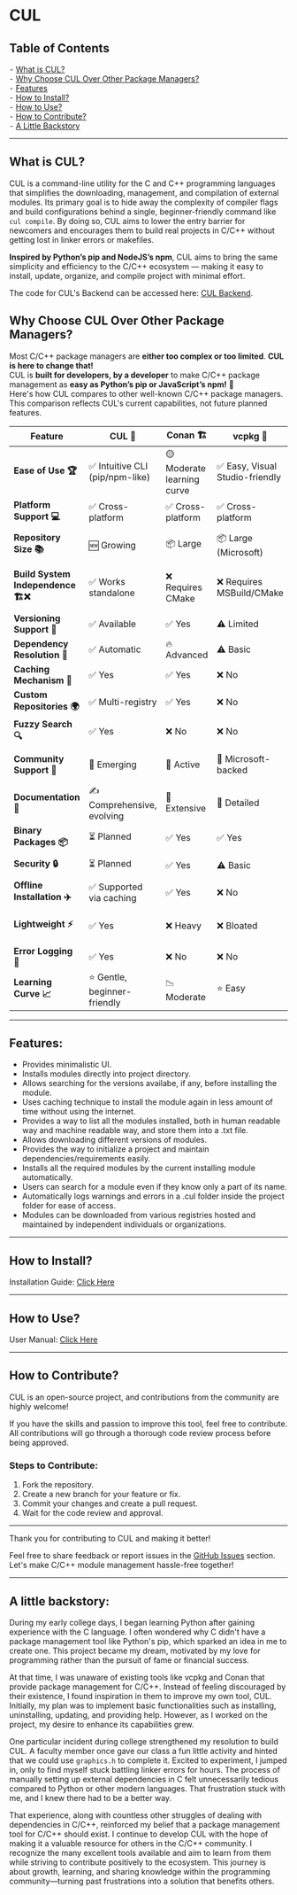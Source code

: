 # CUL

## Table of Contents
⁃ [What is CUL?](#what-is-cul)<br>
⁃ [Why Choose CUL Over Other Package Managers?](#why-choose-cul-over-other-package-managers)<br>
⁃ [Features](#features)<br>
⁃ [How to Install?](#how-to-install)<br>
⁃ [How to Use?](#how-to-use)<br>
⁃ [How to Contribute?](#how-to-contribute)<br>
⁃ [A Little Backstory](#a-little-backstory)<br>

---

## What is CUL?

CUL is a command-line utility for the C and C++ programming languages that simplifies the downloading, management, and compilation of external modules. Its primary goal is to hide away the complexity of compiler flags and build configurations behind a single, beginner-friendly command like `cul compile`. By doing so, CUL aims to lower the entry barrier for newcomers and encourages them to build real projects in C/C++ without getting lost in linker errors or makefiles.

**Inspired by Python’s pip and NodeJS’s npm**, CUL aims to bring the same simplicity and efficiency to the C/C++ ecosystem — making it easy to install, update, organize, and compile project with minimal effort.

The code for CUL's Backend can be accessed here: [CUL Backend](https://github.com/atrithakar/cul_backend_fastapi_mongodb).

## Why Choose CUL Over Other Package Managers?
Most C/C++ package managers are **either too complex or too limited**. **CUL is here to change that!**  
CUL is **built for developers, by a developer** to make C/C++ package management as **easy as Python’s pip or JavaScript’s npm!** 🚀
<br>Here's how CUL compares to other well-known C/C++ package managers. This comparison reflects CUL's current capabilities, not future planned features.

| **Feature**                    | **CUL 🚀** | **Conan 🏗️** | **vcpkg 🏢** | **Hunter 🏹** | **Spack 🔬** |
|---------------------------------|------------|--------------|--------------|--------------|--------------|
| **Ease of Use 🏆**              | ✅ Intuitive CLI (pip/npm-like) | 🟡 Moderate learning curve | ✅ Easy, Visual Studio-friendly | 🟡 Moderate, CMake-centric | ❌ Complex, HPC-focused |
| **Platform Support 💻**         | ✅ Cross-platform | ✅ Cross-platform | ✅ Cross-platform | ✅ Cross-platform | ✅ Cross-platform |
| **Repository Size 📚**          | 🆕 Growing | 📦 Large | 📦 Large (Microsoft) | 📦 Moderate | 🏢 Extensive (scientific) |
| **Build System Independence 🏗️❌** | ✅ Works standalone | ❌ Requires CMake | ❌ Requires MSBuild/CMake | ❌ CMake-focused | ❌ Complex build scripts |
| **Versioning Support 🔢**       | ✅ Available | ✅ Yes | ⚠️ Limited | ✅ Yes | ✅ Yes |
| **Dependency Resolution 🔄**    | ✅ Automatic | 🔥 Advanced | ⚠️ Basic | ⚠️ Manual setup | 🔥 Advanced |
| **Caching Mechanism 📀**        | ✅ Yes | ✅ Yes | ❌ No | ❌ No | ✅ Yes |
| **Custom Repositories 🌍**      | ✅ Multi-registry | ✅ Yes | ❌ No | ❌ No | ✅ Yes |
| **Fuzzy Search 🔍**             | ✅ Yes | ❌ No | ❌ No | ❌ No | ❌ No |
| **Community Support 🤝**        | 🚀 Emerging | 💬 Active | 🏢 Microsoft-backed | 💬 Small but active | 🔬 Research-focused |
| **Documentation 📖**            | ✍️ Comprehensive, evolving | 📜 Extensive | 📜 Detailed | 📜 Moderate | 📜 Extensive |
| **Binary Packages 📦**          | ⏳ Planned | ✅ Yes | ✅ Yes | ❌ No | ✅ Yes |
| **Security 🔒**                 | ⏳ Planned | ✅ Yes | ⚠️ Basic | ⚠️ Basic | 🔥 Advanced |
| **Offline Installation ✈️**     | ✅ Supported via caching | ✅ Yes | ❌ No | ❌ No | ✅ Yes |
| **Lightweight ⚡**               | ✅ Yes | ❌ Heavy | ❌ Bloated | ✅ Yes | ❌ Complex setup |
| **Error Logging 📜** | ✅ Yes | ❌ No | ❌ No | ❌ No | ❌ No |
| **Learning Curve 📈**           | ⭐ Gentle, beginner-friendly | 📉 Moderate | ⭐ Easy | 📉 Moderate | 📉 Steep |

---
## Features:
- Provides minimalistic UI.
- Installs modules directly into project directory.
- Allows searching for the versions availabe, if any, before installing the module.
- Uses caching technique to install the module again in less amount of time without using the internet.
- Provides a way to list all the modules installed, both in human readable way and machine readable way, and store them into a .txt file.
- Allows downloading different versions of modules.
- Provides the way to initialize a project and maintain dependencies/requirements easily.
- Installs all the required modules by the current installing module automatically.
- Users can search for a module even if they know only a part of its name.
- Automatically logs warnings and errors in a .cul folder inside the project folder for ease of access.
- Modules can be downloaded from various registries hosted and maintained by independent individuals or organizations.

---

## How to Install?

Installation Guide: [Click Here](https://github.com/atrithakar/project_cul/blob/main/MDs/installation_guide.md)

---

## How to Use?

User Manual: [Click Here](https://github.com/atrithakar/project_cul/blob/main/MDs/user_manual.md)

---

## How to Contribute?

CUL is an open-source project, and contributions from the community are highly welcome!  

If you have the skills and passion to improve this tool, feel free to contribute. All contributions will go through a thorough code review process before being approved.

### Steps to Contribute:
1. Fork the repository.
2. Create a new branch for your feature or fix.
3. Commit your changes and create a pull request.
4. Wait for the code review and approval.

---

Thank you for contributing to CUL and making it better!

Feel free to share feedback or report issues in the [GitHub Issues](https://github.com/atrithakar/project_cul/issues) section. Let's make C/C++ module management hassle-free together!

---
## A little backstory:
During my early college days, I began learning Python after gaining experience with the C language. I often wondered why C didn't have a package management tool like Python's pip, which sparked an idea in me to create one. This project became my dream, motivated by my love for programming rather than the pursuit of fame or financial success.  

At that time, I was unaware of existing tools like vcpkg and Conan that provide package management for C/C++. Instead of feeling discouraged by their existence, I found inspiration in them to improve my own tool, CUL. Initially, my plan was to implement basic functionalities such as installing, uninstalling, updating, and providing help. However, as I worked on the project, my desire to enhance its capabilities grew.  

One particular incident during college strengthened my resolution to build CUL. A faculty member once gave our class a fun little activity and hinted that we could use `graphics.h` to complete it. Excited to experiment, I jumped in, only to find myself stuck battling linker errors for hours. The process of manually setting up external dependencies in C felt unnecessarily tedious compared to Python or other modern languages. That frustration stuck with me, and I knew there had to be a better way.  

That experience, along with countless other struggles of dealing with dependencies in C/C++, reinforced my belief that a package management tool for C/C++ should exist. I continue to develop CUL with the hope of making it a valuable resource for others in the C/C++ community. I recognize the many excellent tools available and aim to learn from them while striving to contribute positively to the ecosystem. This journey is about growth, learning, and sharing knowledge within the programming community—turning past frustrations into a solution that benefits others.
